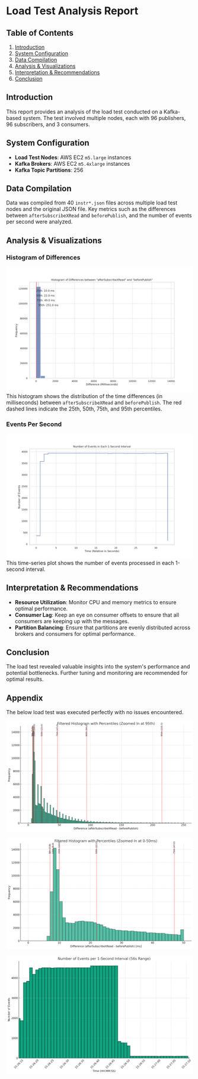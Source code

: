 
# Load Test Analysis Report

## Table of Contents
1. [Introduction](#introduction)
2. [System Configuration](#system-configuration)
3. [Data Compilation](#data-compilation)
4. [Analysis & Visualizations](#analysis--visualizations)
5. [Interpretation & Recommendations](#interpretation--recommendations)
6. [Conclusion](#conclusion)

## Introduction
This report provides an analysis of the load test conducted on a Kafka-based system. The test involved multiple nodes, each with 96 publishers, 96 subscribers, and 3 consumers.

## System Configuration
- **Load Test Nodes**: AWS EC2 `m5.large` instances
- **Kafka Brokers**: AWS EC2 `m5.4xlarge` instances
- **Kafka Topic Partitions**: 256

## Data Compilation
Data was compiled from 40 `instr*.json` files across multiple load test nodes and the original JSON file. Key metrics such as the differences between `afterSubscribeXRead` and `beforePublish`, and the number of events per second were analyzed.

## Analysis & Visualizations
### Histogram of Differences
![Histogram of Differences](separate_histogram_of_differences.png)
This histogram shows the distribution of the time differences (in milliseconds) between `afterSubscribeXRead` and `beforePublish`. The red dashed lines indicate the 25th, 50th, 75th, and 95th percentiles.

### Events Per Second
![Events Per Second](separate_events_per_second.png)
This time-series plot shows the number of events processed in each 1-second interval.

## Interpretation & Recommendations
- **Resource Utilization**: Monitor CPU and memory metrics to ensure optimal performance.
- **Consumer Lag**: Keep an eye on consumer offsets to ensure that all consumers are keeping up with the messages.
- **Partition Balancing**: Ensure that partitions are evenly distributed across brokers and consumers for optimal performance.

## Conclusion
The load test revealed valuable insights into the system's performance and potential bottlenecks. Further tuning and monitoring are recommended for optimal results.

## Appendix
The below load test was executed perfectly with no issues encountered.

![95th](image-1.png)

![0-50ms](image-2.png)

![Event rates](image-3.png)
